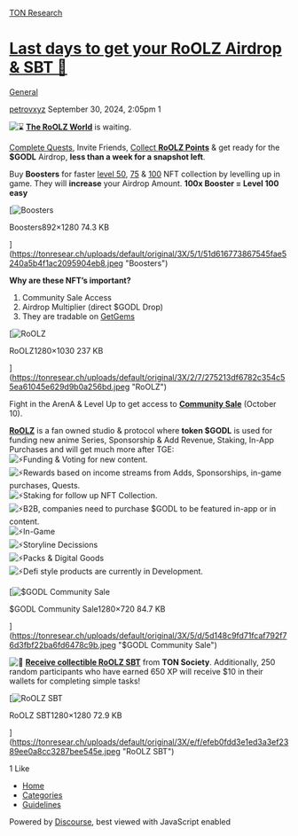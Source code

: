 [TON Research](/)

# [Last days to get your RoOLZ Airdrop & SBT 🎁](/t/last-days-to-get-your-roolz-airdrop-sbt/38089)

[General](/c/general/4) 

    

[petrovxyz](https://tonresear.ch/u/petrovxyz)   September 30, 2024, 2:05pm  1

![:hourglass:](https://tonresear.ch/images/emoji/twitter/hourglass.png?v=12 ":hourglass:") [**The RoOLZ World**](https://t.me/ROoLZQuest_bot/GODLIKE?startapp=page_eq_chapter__referrerCode_eq_TC7FW8MCE) is waiting.

[Complete Quests](https://t.me/ROoLZQuest_bot/GODLIKE?startapp=page_eq_chapter__referrerCode_eq_TC7FW8MCE), Invite Friends, [Collect **RoOLZ Points**](https://t.me/ROoLZQuest_bot/GODLIKE?startapp=page_eq_chapter__referrerCode_eq_TC7FW8MCE) & get ready for the **$GODL** Airdrop, **less than a week for a snapshot left**.

Buy **Boosters** for faster [level 50](https://getgems.io/collection/EQBYAnGHa0ngDM7yBBuXJikVHerHAJ7pSevbMpkp9VpREBrR), [75](https://getgems.io/collection/EQDo5MhTMSWynShrRCj2qQSRDezqdmf4YNjyV-1exyxl10JL) & [100](https://getgems.io/collection/EQDhMhElJt0YycdGxED0EprlcL-nnYnZgTUOV2kWUJEq_fig) NFT collection by levelling up in game. They will **increase** your Airdrop Amount. **100x Booster = Level 100 easy**

[![Boosters](https://tonresear.ch/uploads/default/optimized/3X/5/1/51d616773867545fae5240a5b4f1ac2095904eb8_2_261x375.jpeg)

Boosters892×1280 74.3 KB

](https://tonresear.ch/uploads/default/original/3X/5/1/51d616773867545fae5240a5b4f1ac2095904eb8.jpeg "Boosters")

**Why are these NFT’s important?**

1.  Community Sale Access
2.  Airdrop Multiplier (direct $GODL Drop)
3.  They are tradable on [GetGems](https://getgems.io/collection/EQDhMhElJt0YycdGxED0EprlcL-nnYnZgTUOV2kWUJEq_fig)

[![RoOLZ](https://tonresear.ch/uploads/default/optimized/3X/2/7/275213df6782c354c55ea61045e629d9b0a256bd_2_310x250.jpeg)

RoOLZ1280×1030 237 KB

](https://tonresear.ch/uploads/default/original/3X/2/7/275213df6782c354c55ea61045e629d9b0a256bd.jpeg "RoOLZ")

Fight in the ArenA & Level Up to get access to **[Community Sale](https://roolz-gods-and-mortals.gitbook.io/roolz-community-sale)** (October 10).

**[RoOLZ](https://t.me/ROoLZQuest_bot/GODLIKE?startapp=page_eq_chapter__referrerCode_eq_TC7FW8MCE)** is a fan owned studio & protocol where **token $GODL** is used for funding new anime Series, Sponsorship & Add Revenue, Staking, In-App Purchases and will get much more after TGE:  
![:zap:](https://tonresear.ch/images/emoji/twitter/zap.png?v=12 ":zap:")Funding & Voting for new content.  
![:zap:](https://tonresear.ch/images/emoji/twitter/zap.png?v=12 ":zap:")Rewards based on income streams from Adds, Sponsorships, in-game purchases, Quests.  
![:zap:](https://tonresear.ch/images/emoji/twitter/zap.png?v=12 ":zap:")Staking for follow up NFT Collection.  
![:zap:](https://tonresear.ch/images/emoji/twitter/zap.png?v=12 ":zap:")B2B, companies need to purchase $GODL to be featured in-app or in content.  
![:zap:](https://tonresear.ch/images/emoji/twitter/zap.png?v=12 ":zap:")In-Game  
![:zap:](https://tonresear.ch/images/emoji/twitter/zap.png?v=12 ":zap:")Storyline Decissions  
![:zap:](https://tonresear.ch/images/emoji/twitter/zap.png?v=12 ":zap:")Packs & Digital Goods  
![:zap:](https://tonresear.ch/images/emoji/twitter/zap.png?v=12 ":zap:")Defi style products are currently in Development.

[![$GODL Community Sale](https://tonresear.ch/uploads/default/optimized/3X/5/d/5d148c9fd71fcaf792f76d3fbf22ba6fd6478c9b_2_517x291.jpeg)

$GODL Community Sale1280×720 84.7 KB

](https://tonresear.ch/uploads/default/original/3X/5/d/5d148c9fd71fcaf792f76d3fbf22ba6fd6478c9b.jpeg "$GODL Community Sale")

![:gift:](https://tonresear.ch/images/emoji/twitter/gift.png?v=12 ":gift:") [**Receive collectible RoOLZ SBT**](https://t.me/BroContestsBot/roolz?startapp=ref-244074224-roolz) from **TON Society**. Additionally, 250 random participants who have earned 650 XP will receive $10 in their wallets for completing simple tasks!

[![RoOLZ SBT](https://tonresear.ch/uploads/default/optimized/3X/e/f/efeb0fdd3e1ed3a3ef2389ee0a8cc3287bee545e_2_250x250.jpeg)

RoOLZ SBT1280×1280 72.9 KB

](https://tonresear.ch/uploads/default/original/3X/e/f/efeb0fdd3e1ed3a3ef2389ee0a8cc3287bee545e.jpeg "RoOLZ SBT")

  1 Like

*   [Home](/)
*   [Categories](/categories)
*   [Guidelines](/guidelines)

Powered by [Discourse](https://www.discourse.org), best viewed with JavaScript enabled